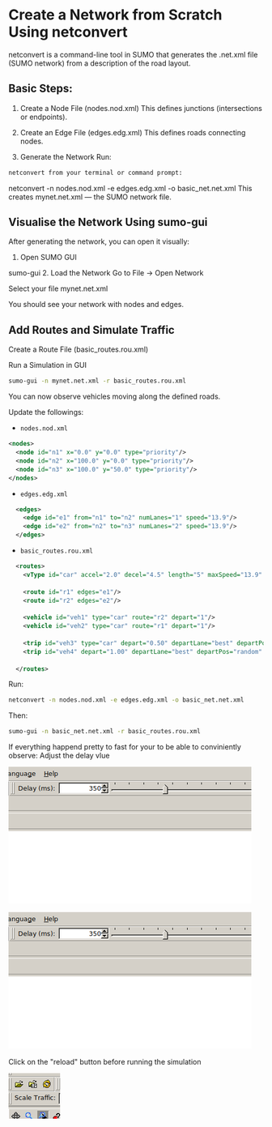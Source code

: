 
# Create a Network from Scratch Using netconvert
netconvert is a command-line tool in SUMO that generates the .net.xml file (SUMO network) from a description of the road layout.

## Basic Steps:
1. Create a Node File (nodes.nod.xml)
This defines junctions (intersections or endpoints).


<nodes>
  <node id="n1" x="0.0" y="0.0" type="priority"/>
  <node id="n2" x="100.0" y="0.0" type="priority"/>
</nodes>

2. Create an Edge File (edges.edg.xml)
This defines roads connecting nodes.


<edges>
  <edge id="e1" from="n1" to="n2" numLanes="1" speed="13.9"/>
</edges>

3. Generate the Network
Run:
```bash 
netconvert from your terminal or command prompt:
```

netconvert -n nodes.nod.xml -e edges.edg.xml -o basic_net.net.xml
This creates mynet.net.xml — the SUMO network file.

## Visualise the Network Using sumo-gui
After generating the network, you can open it visually:

1. Open SUMO GUI

sumo-gui
2. Load the Network
Go to File → Open Network

Select your file mynet.net.xml

You should see your network with nodes and edges.

## Add Routes and Simulate Traffic
Create a Route File (basic_routes.rou.xml)

<routes>
  <vType id="car" accel="2.0" decel="4.5" length="5" maxSpeed="13.9" color="1,0,0"/>

  <route id="r1" edges="e1"/>
  
  <vehicle id="veh1" type="car" route="r1" depart="0"/>
  <vehicle id="veh2" type="car" route="r1" depart="10"/>
</routes>

Run a Simulation in GUI

```bash
sumo-gui -n mynet.net.xml -r basic_routes.rou.xml
```

You can now observe vehicles moving along the defined roads.

Update the followings:
  - `nodes.nod.xml`
  ```xml
  <nodes>
    <node id="n1" x="0.0" y="0.0" type="priority"/>
    <node id="n2" x="100.0" y="0.0" type="priority"/>
    <node id="n3" x="100.0" y="50.0" type="priority"/>
  </nodes>
```
  
  - `edges.edg.xml`

```xml
  <edges>
    <edge id="e1" from="n1" to="n2" numLanes="1" speed="13.9"/>
    <edge id="e2" from="n2" to="n3" numLanes="2" speed="13.9"/>
  </edges>
```

  - `basic_routes.rou.xml`
```xml
  <routes>
    <vType id="car" accel="2.0" decel="4.5" length="5" maxSpeed="13.9" color="1,0,0"/>

    <route id="r1" edges="e1"/>
    <route id="r2" edges="e2"/>
    
    <vehicle id="veh1" type="car" route="r2" depart="1"/>
    <vehicle id="veh2" type="car" route="r1" depart="1"/>

    <trip id="veh3" type="car" depart="0.50" departLane="best" departPos="random" departSpeed="max" from="e1" to="e2"/>
    <trip id="veh4" depart="1.00" departLane="best" departPos="random" departSpeed="max" from="e1" to="e2"/>
    
  </routes>
```

Run:  

```bash
netconvert -n nodes.nod.xml -e edges.edg.xml -o basic_net.net.xml
```

Then: 
```bash
sumo-gui -n basic_net.net.xml -r basic_routes.rou.xml
```

If everything happend pretty to fast for your to be able to conviniently observe:
Adjust the delay vlue

![alt text](image.png)

![alt text](image-1.png)


Click on the "reload" button before running the simulation

![alt text](image-2.png)